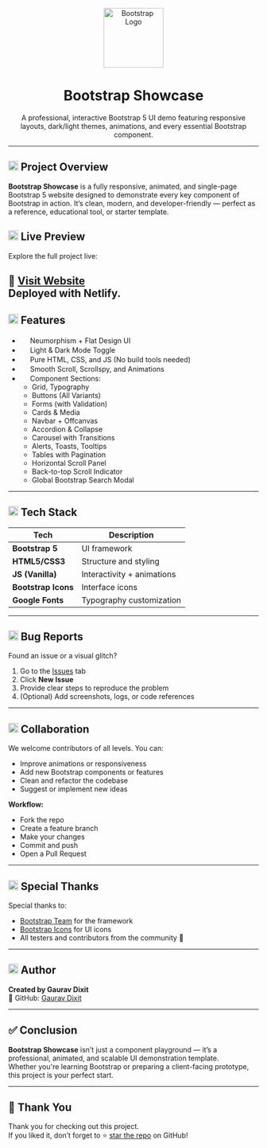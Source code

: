 <p align="center">
  <img src="https://getbootstrap.com/docs/5.3/assets/brand/bootstrap-logo-shadow.png" alt="Bootstrap Logo" width="120"/>
</p>

<h1 align="center">Bootstrap Showcase</h1>

<p align="center">
  A professional, interactive Bootstrap 5 UI demo featuring responsive layouts, dark/light themes, animations, and every essential Bootstrap component.
</p>

---

## <img src="https://cdn.jsdelivr.net/npm/bootstrap-icons@1.10.5/icons/lightning.svg" width="20" /> Project Overview

**Bootstrap Showcase** is a fully responsive, animated, and single-page Bootstrap 5 website designed to demonstrate every key component of Bootstrap in action. It’s clean, modern, and developer-friendly — perfect as a reference, educational tool, or starter template.

## <img src="https://cdn.jsdelivr.net/npm/bootstrap-icons@1.10.5/icons/globe.svg" width="20" /> Live Preview

Explore the full project live:

🔗 [**Visit Website**](https://bootstraap.netlify.app/)  
Deployed with **Netlify**.
---

## <img src="https://cdn.jsdelivr.net/npm/bootstrap-icons@1.10.5/icons/list-check.svg" width="20" /> Features

- <img src="https://cdn.jsdelivr.net/npm/bootstrap-icons@1.10.5/icons/palette.svg" width="16" /> Neumorphism + Flat Design UI  
- <img src="https://cdn.jsdelivr.net/npm/bootstrap-icons@1.10.5/icons/brightness-high.svg" width="16" /> Light & Dark Mode Toggle  
- <img src="https://cdn.jsdelivr.net/npm/bootstrap-icons@1.10.5/icons/cpu.svg" width="16" /> Pure HTML, CSS, and JS (No build tools needed)  
- <img src="https://cdn.jsdelivr.net/npm/bootstrap-icons@1.10.5/icons/arrow-repeat.svg" width="16" /> Smooth Scroll, Scrollspy, and Animations  
- <img src="https://cdn.jsdelivr.net/npm/bootstrap-icons@1.10.5/icons/ui-checks-grid.svg" width="16" /> Component Sections:
  - Grid, Typography
  - Buttons (All Variants)
  - Forms (with Validation)
  - Cards & Media
  - Navbar + Offcanvas
  - Accordion & Collapse
  - Carousel with Transitions
  - Alerts, Toasts, Tooltips
  - Tables with Pagination
  - Horizontal Scroll Panel
  - Back-to-top Scroll Indicator
  - Global Bootstrap Search Modal

---

## <img src="https://cdn.jsdelivr.net/npm/bootstrap-icons@1.10.5/icons/gear.svg" width="20" /> Tech Stack

| Tech            | Description                    |
|-----------------|--------------------------------|
| **Bootstrap 5** | UI framework                   |
| **HTML5/CSS3**  | Structure and styling          |
| **JS (Vanilla)**| Interactivity + animations     |
| **Bootstrap Icons** | Interface icons             |
| **Google Fonts**| Typography customization       |

---

## <img src="https://cdn.jsdelivr.net/npm/bootstrap-icons@1.10.5/icons/bug.svg" width="20" /> Bug Reports

Found an issue or a visual glitch?

1. Go to the [Issues](https://github.com/gaurav-dixit35/bootstrap-showcase/issues) tab  
2. Click **New Issue**  
3. Provide clear steps to reproduce the problem  
4. (Optional) Add screenshots, logs, or code references

---

## <img src="https://cdn.jsdelivr.net/npm/bootstrap-icons@1.10.5/icons/people.svg" width="20" /> Collaboration

We welcome contributors of all levels. You can:

- Improve animations or responsiveness  
- Add new Bootstrap components or features  
- Clean and refactor the codebase  
- Suggest or implement new ideas  

**Workflow:**

- Fork the repo
- Create a feature branch
- Make your changes
- Commit and push
- Open a Pull Request
  
---

## <img src="https://cdn.jsdelivr.net/npm/bootstrap-icons@1.10.5/icons/hand-thumbs-up.svg" width="20" /> Special Thanks

Special thanks to:

- [Bootstrap Team](https://getbootstrap.com) for the framework  
- [Bootstrap Icons](https://icons.getbootstrap.com) for UI icons  
- All testers and contributors from the community 💪

---

## <img src="https://cdn.jsdelivr.net/npm/bootstrap-icons@1.10.5/icons/person-circle.svg" width="20" /> Author

**Created by Gaurav Dixit**  
🔗 GitHub: [Gaurav Dixit](https://github.com/gaurav-dixit35)

---


## ✅ Conclusion

**Bootstrap Showcase** isn’t just a component playground — it’s a professional, animated, and scalable UI demonstration template.  
Whether you're learning Bootstrap or preparing a client-facing prototype, this project is your perfect start.

---

## 🙏 Thank You

Thank you for checking out this project.  
If you liked it, don’t forget to ⭐ [star the repo](https://github.com/gaurav-dixit35/bootstrap-showcase) on GitHub!
